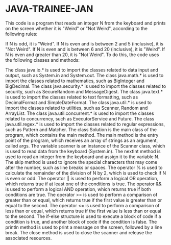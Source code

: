 # JAVA-TRAINEE-JAN  

This code is a program that reads an integer N from the keyboard and prints on the screen whether it is "Weird" or "Not Weird", according to the following rules:

If N is odd, it is "Weird".
If N is even and is between 2 and 5 (inclusive), it is "Not Weird".
If N is even and is between 6 and 20 (inclusive), it is "Weird".
If N is even and greater than 20, it is "Not Weird".
To do this, the code uses the following classes and methods:

The class java.io.* is used to import the classes related to data input and output, such as System.in and System.out.
The class java.math.* is used to import the classes related to mathematics, such as BigInteger and BigDecimal.
The class java.security.* is used to import the classes related to security, such as SecureRandom and MessageDigest.
The class java.text.* is used to import the classes related to text formatting, such as DecimalFormat and SimpleDateFormat.
The class java.util.* is used to import the classes related to utilities, such as Scanner, Random and ArrayList.
The class java.util.concurrent.* is used to import the classes related to concurrency, such as ExecutorService and Future.
The class java.util.regex.* is used to import the classes related to regular expressions, such as Pattern and Matcher.
The class Solution is the main class of the program, which contains the main method.
The main method is the entry point of the program, which receives an array of strings as an argument, called args.
The variable scanner is an instance of the Scanner class, which is used to read data from the keyboard (System.in).
The nextInt method is used to read an integer from the keyboard and assign it to the variable N.
The skip method is used to ignore the special characters that may come after the number, such as line breaks or spaces.
The operator % is used to calculate the remainder of the division of N by 2, which is used to check if N is even or odd.
The operator || is used to perform a logical OR operation, which returns true if at least one of the conditions is true.
The operator && is used to perform a logical AND operation, which returns true if both conditions are true.
The operator >= is used to perform a comparison of greater than or equal, which returns true if the first value is greater than or equal to the second.
The operator <= is used to perform a comparison of less than or equal, which returns true if the first value is less than or equal to the second.
The if-else structure is used to execute a block of code if a condition is true, and another block of code if the condition is false.
The println method is used to print a message on the screen, followed by a line break.
The close method is used to close the scanner and release the associated resources.
